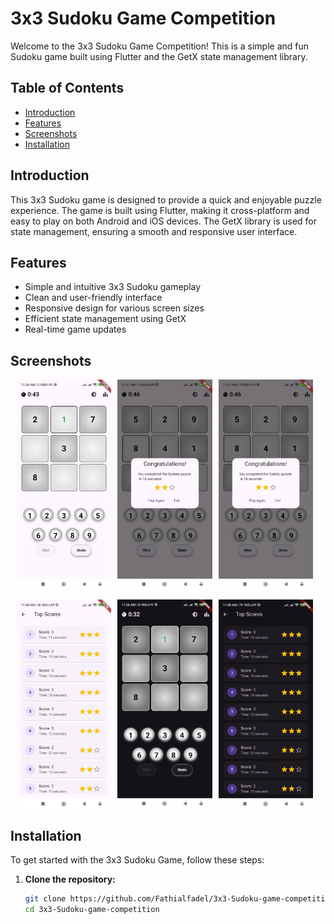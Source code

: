 # 3x3 Sudoku Game Competition

Welcome to the 3x3 Sudoku Game Competition! This is a simple and fun Sudoku game built using Flutter and the GetX state management library.

## Table of Contents

- [Introduction](#introduction)
- [Features](#features)
- [Screenshots](#screenshots)
- [Installation](#installation)


## Introduction

This 3x3 Sudoku game is designed to provide a quick and enjoyable puzzle experience. The game is built using Flutter, making it cross-platform and easy to play on both Android and iOS devices. The GetX library is used for state management, ensuring a smooth and responsive user interface.

## Features

- Simple and intuitive 3x3 Sudoku gameplay
- Clean and user-friendly interface
- Responsive design for various screen sizes
- Efficient state management using GetX
- Real-time game updates

## Screenshots

<div style="display: flex; justify-content: center;">
  <img src="screenshots/screenshot1.jpeg" alt="Game Screenshot 1" style="width: 30%; max-width: 400px; margin-right: 10px;margin-bottom: 15px;">
  <img src="screenshots/screenshot2.jpeg" alt="Game Screenshot 2" style="width: 30%; max-width: 400px; margin-right: 10px;margin-bottom: 15px;">
  <img src="screenshots/screenshot2.jpeg" alt="Game Screenshot 3" style="width: 30%; max-width: 400px; margin-right: 10px;margin-bottom: 15px;">
</div>
<div style="display: flex; justify-content: center;">
  <img src="screenshots/screenshot4.jpeg" alt="Game Screenshot 4" style="width: 30%; max-width: 400px; margin-right: 10px;">
  <img src="screenshots/screenshot5.jpeg" alt="Game Screenshot 5" style="width: 30%; max-width: 400px; margin-right: 10px;">
  <img src="screenshots/screenshot6.jpeg" alt="Game Screenshot 6" style="width: 30%; max-width: 400px; margin-right: 10px;">
</div>



## Installation

To get started with the 3x3 Sudoku Game, follow these steps:

1. **Clone the repository:**

   ```bash
   git clone https://github.com/Fathialfadel/3x3-Sudoku-game-competition.git
   cd 3x3-Sudoku-game-competition
